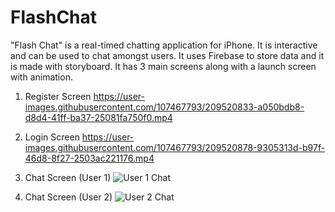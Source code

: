 # FlashChat

"Flash Chat" is a real-timed chatting application for iPhone. It is interactive and can be used to chat amongst users. It uses Firebase to store data and it is made with storyboard. It has 3 main screens along with a launch screen with animation.

1. Register Screen
https://user-images.githubusercontent.com/107467793/209520833-a050bdb8-d8d4-41ff-ba37-25081fa750f0.mp4

2. Login Screen
https://user-images.githubusercontent.com/107467793/209520878-9305313d-b97f-46d8-8f27-2503ac221176.mp4

3. Chat Screen (User 1)
![User 1 Chat](https://user-images.githubusercontent.com/107467793/209520963-c17da7fb-dc5e-4375-9186-37eb0479bd4b.png)

4. Chat Screen (User 2)
![User 2 Chat](https://user-images.githubusercontent.com/107467793/209520989-7fe901f0-d994-4c94-ae34-da2743ba12ef.png)
